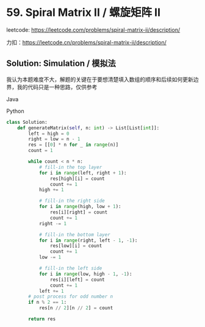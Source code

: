 # 59. Spiral Matrix II / 螺旋矩阵 II

leetcode: https://leetcode.com/problems/spiral-matrix-ii/description/

力扣：https://leetcode.cn/problems/spiral-matrix-ii/description/

## Solution: Simulation / 模拟法

我认为本题难度不大，解题的关键在于要想清楚填入数组的顺序和后续如何更新边界，我的代码只是一种思路，仅供参考

Java


Python

```python
class Solution:
    def generateMatrix(self, n: int) -> List[List[int]]:
        left = high = 0
        right = low = n - 1
        res = [[0] * n for _ in range(n)]
        count = 1

        while count < n * n:
            # fill-in the top layer
            for i in range(left, right + 1):
                res[high][i] = count
                count += 1
            high += 1

            # fill-in the right side
            for i in range(high, low + 1):
                res[i][right] = count
                count += 1
            right -= 1

            # fill-in the bottom layer
            for i in range(right, left - 1, -1):
                res[low][i] = count
                count += 1
            low -= 1

            # fill-in the left side
            for i in range(low, high - 1, -1):
                res[i][left] = count
                count += 1
            left += 1
        # post process for odd number n
        if n % 2 == 1:
            res[n // 2][n // 2] = count

        return res

```
